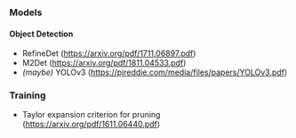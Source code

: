 ### Models
#### Object Detection
- RefineDet (https://arxiv.org/pdf/1711.06897.pdf)
- M2Det (https://arxiv.org/pdf/1811.04533.pdf)
- *(maybe)* YOLOv3 (https://pjreddie.com/media/files/papers/YOLOv3.pdf)

### Training
- Taylor expansion criterion for pruning (https://arxiv.org/pdf/1611.06440.pdf)

